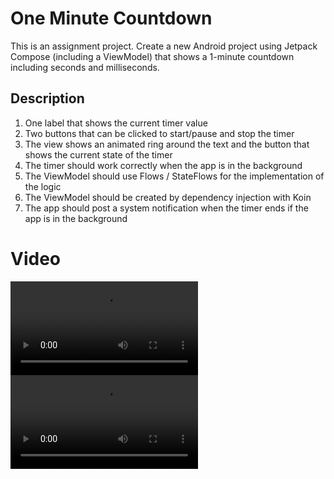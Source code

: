 # One Minute Countdown
This is an assignment project.
Create a new Android project using Jetpack Compose
(including a ViewModel) that shows a 1-minute countdown including seconds and milliseconds.
## Description
1. One label that shows the current timer value
2. Two buttons that can be clicked to start/pause and stop the timer
3. The view shows an animated ring around the text and the button that shows the current state of the timer
4. The timer should work correctly when the app is in the background
5. The ViewModel should use Flows / StateFlows for the implementation of the logic
6. The ViewModel should be created by dependency injection with Koin
7. The app should post a system notification when the timer ends if the app is in the background

# Video
![video-resume](video/assignment-demo.mp4) \
![assignment-demo](video/assignment-demo.mp4)
